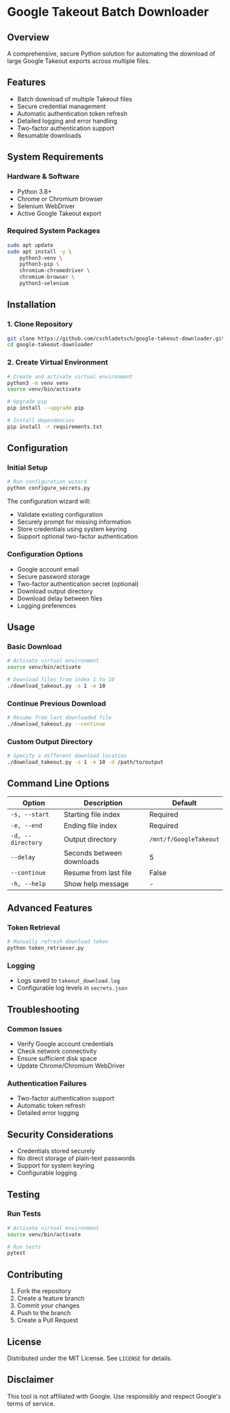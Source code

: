 # Google Takeout Batch Downloader

## Overview

A comprehensive, secure Python solution for automating the download of large Google Takeout exports across multiple files.

## Features

- Batch download of multiple Takeout files
- Secure credential management
- Automatic authentication token refresh
- Detailed logging and error handling
- Two-factor authentication support
- Resumable downloads

## System Requirements

### Hardware & Software
- Python 3.8+
- Chrome or Chromium browser
- Selenium WebDriver
- Active Google Takeout export

### Required System Packages
```bash
sudo apt update
sudo apt install -y \
    python3-venv \
    python3-pip \
    chromium-chromedriver \
    chromium-browser \
    python3-selenium
```

## Installation

### 1. Clone Repository
```bash
git clone https://github.com/cschladetsch/google-takeout-downloader.git
cd google-takeout-downloader
```

### 2. Create Virtual Environment
```bash
# Create and activate virtual environment
python3 -m venv venv
source venv/bin/activate

# Upgrade pip
pip install --upgrade pip

# Install dependencies
pip install -r requirements.txt
```

## Configuration

### Initial Setup
```bash
# Run configuration wizard
python configure_secrets.py
```

The configuration wizard will:
- Validate existing configuration
- Securely prompt for missing information
- Store credentials using system keyring
- Support optional two-factor authentication

### Configuration Options
- Google account email
- Secure password storage
- Two-factor authentication secret (optional)
- Download output directory
- Download delay between files
- Logging preferences

## Usage

### Basic Download
```bash
# Activate virtual environment
source venv/bin/activate

# Download files from index 1 to 10
./download_takeout.py -s 1 -e 10
```

### Continue Previous Download
```bash
# Resume from last downloaded file
./download_takeout.py --continue
```

### Custom Output Directory
```bash
# Specify a different download location
./download_takeout.py -s 1 -e 10 -d /path/to/output
```

## Command Line Options

| Option | Description | Default |
|--------|-------------|---------|
| `-s, --start` | Starting file index | Required |
| `-e, --end` | Ending file index | Required |
| `-d, --directory` | Output directory | `/mnt/f/GoogleTakeout` |
| `--delay` | Seconds between downloads | 5 |
| `--continue` | Resume from last file | False |
| `-h, --help` | Show help message | - |

## Advanced Features

### Token Retrieval
```bash
# Manually refresh download token
python token_retriever.py
```

### Logging
- Logs saved to `takeout_download.log`
- Configurable log levels in `secrets.json`

## Troubleshooting

### Common Issues
- Verify Google account credentials
- Check network connectivity
- Ensure sufficient disk space
- Update Chrome/Chromium WebDriver

### Authentication Failures
- Two-factor authentication support
- Automatic token refresh
- Detailed error logging

## Security Considerations

- Credentials stored securely
- No direct storage of plain-text passwords
- Support for system keyring
- Configurable logging

## Testing

### Run Tests
```bash
# Activate virtual environment
source venv/bin/activate

# Run tests
pytest
```

## Contributing

1. Fork the repository
2. Create a feature branch
3. Commit your changes
4. Push to the branch
5. Create a Pull Request

## License

Distributed under the MIT License. See `LICENSE` for details.

## Disclaimer

This tool is not affiliated with Google. Use responsibly and respect Google's terms of service.

